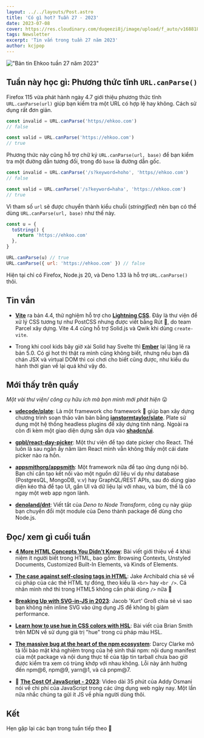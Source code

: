 ```yaml
---
layout: ../../layouts/Post.astro
title: 'Có gì hot? Tuần 27 - 2023'
date: 2023-07-08
cover: https://res.cloudinary.com/duqeezi8j/image/upload/f_auto/v1688186539/ehkoo/newsletters/w27-2023.png
tags: Newsletter
excerpt: 'Tin vắn trong tuần 27 năm 2023'
author: kcjpop
---
```


!["Bản tin Ehkoo tuần 27 năm 2023"](https://res.cloudinary.com/duqeezi8j/image/upload/f_auto/v1688186539/ehkoo/newsletters/w27-2023.png)

## Tuần này học gì: Phương thức tĩnh `URL.canParse()`

Firefox 115 vừa phát hành ngày 4.7 giới thiệu phương thức tĩnh `URL.canParse(url)` giúp bạn kiểm tra một URL có hợp lệ hay không. Cách sử dụng rất đơn giản.

```js
const invalid = URL.canParse('https//ehkoo.com')
// false

const valid = URL.canParse('https://ehkoo.com')
// true
```

Phương thức này cũng hỗ trợ chữ ký `URL.canParse(url, base)` để bạn kiểm tra một đường dẫn tương đối, trong đó `base` là đường dẫn gốc.

```js
const invalid = URL.canParse('/s?keyword=hoho', 'https//ehkoo.com')
// false

const valid = URL.canParse('/s?keyword=haha', 'https://ehkoo.com')
// true
```

Vì tham số `url` sẽ được chuyển thành kiểu chuỗi (_stringified_) nên bạn có thể dùng `URL.canParse(url, base)` như thế này.

```js
const u = {
  toString() {
    return 'https://ehkoo.com'
  },
}

URL.canParse(u) // true
URL.canParse({ url: 'https://ehkoo.com' }) // false
```

Hiện tại chỉ có Firefox, Node.js 20, và Deno 1.33 là hỗ trợ `URL.canParse()` thôi.

## Tin vắn

- [**Vite**](https://github.com/vitejs/vite/blob/main/packages/vite/CHANGELOG.md#440-2023-07-06) ra bản 4.4, thử nghiệm hỗ trợ cho [**Lightning CSS**](https://lightningcss.dev/). Đây là thư viện để xử lý CSS tương tự như PostCSS nhưng được viết bằng Rút 🦀, do team Parcel xây dựng. Vite 4.4 cũng hỗ trợ Solid.js và Qwik khi dùng `create-vite`.

- Trong khi cool kids bây giờ xài Solid hay Svelte thì [**Ember**](https://blog.emberjs.com/ember-5-0-released/) lại lặng lẽ ra bản 5.0. Có gì hot thì thật ra mình cũng không biết, nhưng nếu bạn đã chán JSX và virtual DOM thì coi chơi cho biết cũng được, như kiểu du hành thời gian về lại quá khứ vậy đó.

## Mới thấy trên quầy

_Một vài thư viện/ công cụ hữu ích mà bọn mình mới phát hiện_ 😛

- [**udecode/plate**](https://github.com/udecode/plate): Là một framework cho framework 🤣 giúp bạn xây dựng chương trình soạn thảo văn bản bằng [**ianstormtaylor/slate**](https://github.com/ianstormtaylor/slate). Plate sử dụng một hệ thống headless plugins để xây dựng tính năng. Ngoài ra còn đi kèm một giao diện dựng sẵn dựa vào [**shadcn/ui**](https://ui.shadcn.com/).

- [**gpbl/react-day-picker**](https://github.com/gpbl/react-day-picker): Một thư viện để tạo date picker cho React. Thề luôn là sau ngần ấy năm làm React mình vẫn không thấy một cái date picker nào ra hồn.

- [**appsmithorg/appsmith**](https://github.com/appsmithorg/appsmith): Một framework nữa để tạo ứng dụng nội bộ. Bạn chỉ cần tạo kết nối vào một nguồn dữ liệu ví dụ như database (PostgresQL, MongoDB, v.v) hay GraphQL/REST APIs, sau đó dùng giao diện kéo thả để tạo UI, gắn UI và dữ liệu lại với nhau, và bùm, thế là có ngay một web app ngon lành.

- [**denoland/dnt**](https://github.com/denoland/dnt): Viết tắt của _Deno to Node Transform_, công cụ này giúp bạn chuyển đổi một module của Deno thành package để dùng cho Node.js.

## Đọc/ xem gì cuối tuần

- [**4 More HTML Concepts You Didn’t Know**](https://frontenddogma.com/posts/2023/4-more-html-concepts-you-didnt-know/): Bài viết giới thiệu về 4 khái niệm ít người biết trong HTML, bao gồm: Browsing Contexts, Unstyled Documents, Customized Built-In Elements, và Kinds of Elements.

- [**The case against self-closing tags in HTML**](https://jakearchibald.com/2023/against-self-closing-tags-in-html/): Jake Archibald chia sẻ về cú pháp của các thẻ HTML tự đóng, theo kiểu là `<br>` hay `<br />`. Cá nhân mình nhớ thì trong HTML5 không cần phải dùng `/>` nữa 🧐

- [**Breaking Up with SVG-in-JS in 2023**](https://kurtextrem.de/posts/svg-in-js): Jacob 'Kurt' Groß chia sẻ vì sao bạn không nên inline SVG vào ứng dụng JS để không bị giảm performance.

- [**Learn how to use hue in CSS colors with HSL**](https://developer.mozilla.org/en-US/blog/learn-css-hues-colors-hsl/): Bài viết của Brian Smith trên MDN về sử dụng giá trị "hue" trong cú pháp màu HSL.

- [**The massive bug at the heart of the npm ecosystem**](https://blog.vlt.sh/blog/the-massive-hole-in-the-npm-ecosystem): Darcy Clarke mô tả lỗi bảo mật khá nghiêm trọng của hệ sinh thái npm: nội dung manifest của một package và nội dung thực tế của tập tin tarball chưa bao giờ được kiểm tra xem có trùng khớp với nhau không. Lỗi này ảnh hưởng đến npm@6, npm@9, yarn@1, và cả pnpm@7.

- 🎥 [**The Cost Of JavaScript - 2023**](https://youtu.be/ZKH3DLT4BKw): Video dài 35 phút của Addy Osmani nói về chi phí của JavaScript trong các ứng dụng web ngày nay. Một lần nữa nhắc chúng ta gửi ít JS về phía người dùng thôi.

## Kết

Hẹn gặp lại các bạn trong tuần tiếp theo 👋
